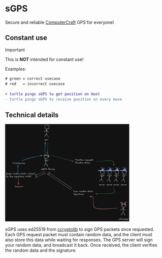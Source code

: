 # sGPS

Secure and reliable [ComputerCraft](https://computercraft.cc) GPS for everyone!

## Constant use

> [!IMPORTANT]
> This is **NOT** intended for constant use!

Examples:
```diff
# green = correct usecase
# red   = incorrect usecase

+ turtle pings sGPS to get position on boot
- turtle pings sGPS to receive position on every move
```

## Technical details

<img src="./assets/diagram.png" width=80% height=80% alt="A diagram showing the inner workings. Described below.">

sGPS uses ed25519 from [ccryptolib](https://github.com/migeyel/ccryptolib) to sign GPS packets once requested.
Each GPS request packet must contain random data, and the client must also store this data while waiting for responses.
The GPS server will sign your random data, and broadcast it back. Once received, the client verifies the random data and the signature.
